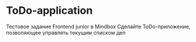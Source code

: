 # ToDo-application
Тестовое задание Frontend junior в Mindbox 
Сделайте ToDo-приложение, позволяющее управлять текущим списком дел

